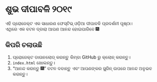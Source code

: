 # ଶୁଭ ଦୀପାବଳି ୨୦୧୯

ଏହି ପ୍ରୋଜେକ୍ଟ ଏକ ସାଧାରଣ ଫେସ୍ଟିଭ୍ ଓଡ଼ିଆ ଦୀପାବଳି ପ୍ରଦର୍ଶନୀ ପୃଷ୍ଠା।  
ଏଥିରେ ଏକ ବଟନ ଦ୍ବାରା ଆପଣ ଆନନ୍ଦ ହୋଇପାରିବେ 🎆

## କିପରି ଚଲାଉଛି

1. ପ୍ରୋଜେକ୍ଟ ଡାଉନଲୋଡ୍ କରନ୍ତୁ କିମ୍ବା GitHub ରୁ କ୍ଲୋନ୍ କରନ୍ତୁ।
2. `index.html` ଖୋଲନ୍ତୁ।
3. “ଆନନ୍ଦ କରନ୍ତୁ 🎆” ବଟନ ଦବାନ୍ତୁ ଏବଂ ଆପଣଙ୍କର ସ୍କ୍ରିନ୍ ଉପରେ ଆନନ୍ଦ ଅନୁଭବ କରନ୍ତୁ।
